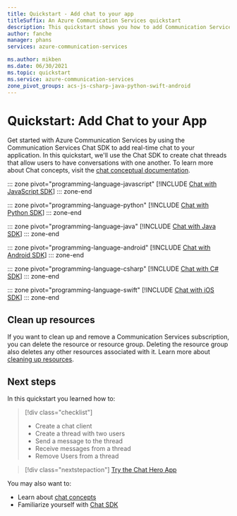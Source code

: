 ```yaml
---
title: Quickstart - Add chat to your app
titleSuffix: An Azure Communication Services quickstart
description: This quickstart shows you how to add Communication Services chat to your app.
author: fanche
manager: phans
services: azure-communication-services

ms.author: mikben
ms.date: 06/30/2021
ms.topic: quickstart
ms.service: azure-communication-services
zone_pivot_groups: acs-js-csharp-java-python-swift-android
---
```

# Quickstart: Add Chat to your App

Get started with Azure Communication Services by using the Communication Services Chat SDK to add real-time chat to your application. In this quickstart, we'll use the Chat SDK to create chat threads that allow users to have conversations with one another. To learn more about Chat concepts, visit the [chat conceptual documentation](../../concepts/chat/concepts.md).

::: zone pivot="programming-language-javascript"
[!INCLUDE [Chat with JavaScript SDK](./includes/chat-js.md)]
::: zone-end

::: zone pivot="programming-language-python"
[!INCLUDE [Chat with Python SDK](./includes/chat-python.md)]
::: zone-end

::: zone pivot="programming-language-java"
[!INCLUDE [Chat with Java SDK](./includes/chat-java.md)]
::: zone-end

::: zone pivot="programming-language-android"
[!INCLUDE [Chat with Android SDK](./includes/chat-android.md)]
::: zone-end

::: zone pivot="programming-language-csharp"
[!INCLUDE [Chat with C# SDK](./includes/chat-csharp.md)]
::: zone-end

::: zone pivot="programming-language-swift"
[!INCLUDE [Chat with iOS SDK](./includes/chat-swift.md)]
::: zone-end

## Clean up resources

If you want to clean up and remove a Communication Services subscription, you can delete the resource or resource group. Deleting the resource group also deletes any other resources associated with it. Learn more about [cleaning up resources](../create-communication-resource.md#clean-up-resources).

## Next steps

In this quickstart you learned how to:

> [!div class="checklist"]
> * Create a chat client
> * Create a thread with two users
> * Send a message to the thread
> * Receive messages from a thread
> * Remove Users from a thread

> [!div class="nextstepaction"]
> [Try the Chat Hero App](../../samples/chat-hero-sample.md)

You may also want to:

 - Learn about [chat concepts](../../concepts/chat/concepts.md)
 - Familiarize yourself with [Chat SDK](../../concepts/chat/sdk-features.md)

